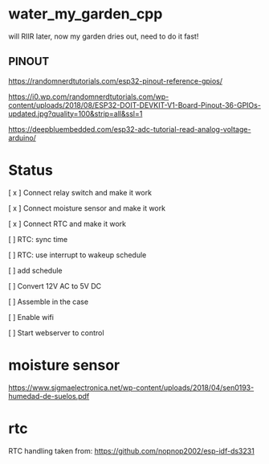 # water_my_garden_cpp
will RIIR later, now my garden dries out, need to do it fast!

## PINOUT
https://randomnerdtutorials.com/esp32-pinout-reference-gpios/

https://i0.wp.com/randomnerdtutorials.com/wp-content/uploads/2018/08/ESP32-DOIT-DEVKIT-V1-Board-Pinout-36-GPIOs-updated.jpg?quality=100&strip=all&ssl=1

https://deepbluembedded.com/esp32-adc-tutorial-read-analog-voltage-arduino/


# Status
[ x ] Connect relay switch and make it work

[ x ] Connect moisture sensor and make it work

[ x ] Connect RTC and make it work

[ ] RTC: sync time

[ ] RTC: use interrupt to wakeup schedule

[ ] add schedule

[ ] Convert 12V AC to 5V DC

[ ] Assemble in the case

[ ] Enable wifi

[ ] Start webserver to control

# moisture sensor
https://www.sigmaelectronica.net/wp-content/uploads/2018/04/sen0193-humedad-de-suelos.pdf

# rtc
RTC handling taken from:
https://github.com/nopnop2002/esp-idf-ds3231

